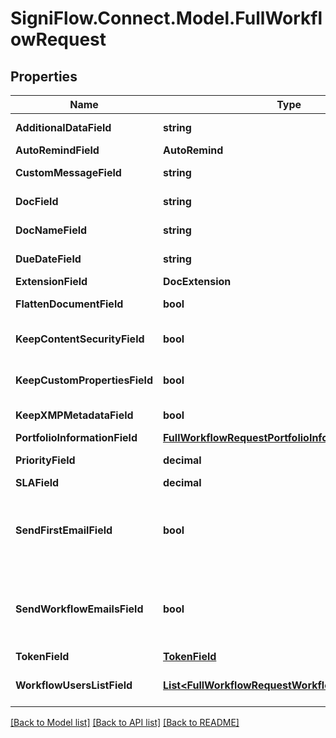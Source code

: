 
# SigniFlow.Connect.Model.FullWorkflowRequest

## Properties

Name | Type | Description | Notes
------------ | ------------- | ------------- | -------------
**AdditionalDataField** | **string** | Additional data. | 
**AutoRemindField** | **AutoRemind** |  | 
**CustomMessageField** | **string** | Custom message. | 
**DocField** | **string** | Document field. | 
**DocNameField** | **string** | Document name. | 
**DueDateField** | **string** | Document due date. | 
**ExtensionField** | **DocExtension** |  | 
**FlattenDocumentField** | **bool** | Flatten document. | 
**KeepContentSecurityField** | **bool** | Keep content security. | 
**KeepCustomPropertiesField** | **bool** | Keep custom properties. | 
**KeepXMPMetadataField** | **bool** | Keep XMP meta data. | 
**PortfolioInformationField** | [**FullWorkflowRequestPortfolioInformationField**](FullWorkflowRequestPortfolioInformationField.md) |  | 
**PriorityField** | **decimal** | Document priority. | 
**SLAField** | **decimal** | SLA | 
**SendFirstEmailField** | **bool** | Confirm first user email notification will or will not be sent. | 
**SendWorkflowEmailsField** | **bool** | Confirm that workflow emails will or will not be sent. | 
**TokenField** | [**TokenField**](TokenField.md) |  | 
**WorkflowUsersListField** | [**List&lt;FullWorkflowRequestWorkflowUsersListField&gt;**](FullWorkflowRequestWorkflowUsersListField.md) | List of users in the workflow. | 

[[Back to Model list]](../README.md#documentation-for-models)
[[Back to API list]](../README.md#documentation-for-api-endpoints)
[[Back to README]](../README.md)

